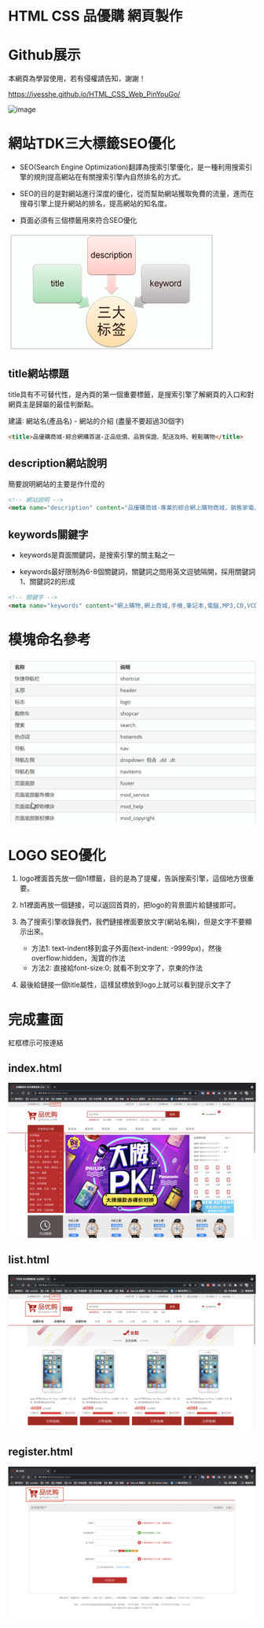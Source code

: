 # HTML CSS 品優購 網頁製作

# Github展示

本網頁為學習使用，若有侵權請告知，謝謝！

https://ivesshe.github.io/HTML_CSS_Web_PinYouGo/

![image](./images/image2021-03-2220.47.27.png)

# 網站TDK三大標籤SEO優化

- SEO(Search Engine Optimization)翻譯為搜索引擎優化，是一種利用搜索引擎的規則提高網站在有關搜索引擎內自然排名的方式。

- SEO的目的是對網站進行深度的優化，從而幫助網站獲取免費的流量，進而在搜尋引擎上提升網站的排名，提高網站的知名度。

- 頁面必須有三個標籤用來符合SEO優化

![image](./images/image2021-03-2311.17.17.png)

## title網站標題

title具有不可替代性，是內頁的第一個重要標籤，是搜索引擎了解網頁的入口和對網頁主是歸屬的最佳判斷點。

建議∶ 網站名(產品名) - 網站的介紹 (盡量不要超過30個字)

```html
<title>品優購商城-綜合網購首選-正品低價、品質保證、配送及時、輕鬆購物</title>
```

## description網站說明

簡要說明網站的主要是作什麼的

```html
<!-- 網站說明 -->
<meta name="description" content="品優購商城-專業的綜合網上購物商城，鎖售家電、數碼通訊、電腦、家居百貨、服裝服飾、母嬰、圖書、食品等數萬個品牌優質商品、便捷、誠信的服務，為您提供愉稅的網上購物體驗 " />
```

## keywords關鍵字

- keywords是頁面關鍵詞，是搜索引擎的關主點之一

- keywords最好限制為6-8個關鍵詞，關鍵詞之間用英文逗號隔開，採用關鍵詞1、關鍵詞2的形成

```html
<!-- 關鍵字 -->
<meta name="keywords" content="網上購物,網上商城,手機,筆記本,電腦,MP3,CD,VCD,DV,相機,數碼,配件,手錶,存儲卡,京東" />
```

# 模塊命名參考

![image](./images/image2021-03-2311.33.40.png)

# LOGO SEO優化

1. logo裡面首先放一個h1標籤，目的是為了提權，告訴搜索引擎，這個地方很重要。

2. h1裡面再放一個鏈接，可以返回首頁的，把logo的背景圖片給鏈接即可。

3. 為了搜索引擎收錄我們，我們鏈接裡面要放文字(網站名稱)，但是文字不要顯示出來。
    - 方法1∶ text-indent移到盒子外面(text-indent: -9999px)，然後overflow:hidden，淘寶的作法
    - 方法2∶ 直接給font-size:0; 就看不到文字了，京東的作法

4. 最後給鏈接一個title屬性，這樣鼠標放到logo上就可以看到提示文字了

# 完成畫面

紅框標示可按連結

## index.html

![image](./images/image2021-03-2417.54.06.png)

## list.html

![image](./images/image2021-03-2417.55.35.png)

## register.html

![image](./images/image2021-03-2417.56.19.png)

    
    
    